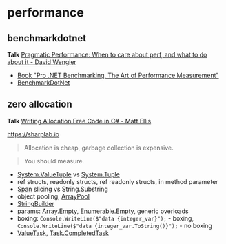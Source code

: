 # performance

## benchmarkdotnet

**Talk** [Pragmatic Performance: When to care about perf, and what to do about it - David Wengier](https://www.youtube.com/watch?v=24qazsRnc40&list=PL03Lrmd9CiGe9QtFC8LRRqknzpKgcrWpe&index=71&t=1705s)
- [Book "Pro .NET Benchmarking. The Art of Performance Measurement"](https://www.apress.com/gp/book/9781484249406)
- [BenchmarkDotNet](https://github.com/dotnet/BenchmarkDotNet)

## zero allocation

**Talk** [Writing Allocation Free Code in C# - Matt Ellis](https://www.youtube.com/watch?v=nK54s84xRRs&list=PL03Lrmd9CiGe9QtFC8LRRqknzpKgcrWpe&index=17&t=0s)

https://sharplab.io

> Allocation is cheap, garbage collection is expensive.

>You should measure.

- [System.ValueTuple](https://docs.microsoft.com/en-us/dotnet/api/system.valuetuple?view=netframework-4.8) vs [System.Tuple](https://docs.microsoft.com/en-us/dotnet/api/system.tuple?view=netframework-4.8)
- ref structs, readonly structs, ref readonly structs, in method parameter
- [Span<T>](https://docs.microsoft.com/en-us/dotnet/api/system.span-1?view=netstandard-2.1) slicing vs String.Substring
- object pooling, [ArrayPool<T>](https://docs.microsoft.com/en-us/dotnet/api/system.buffers.arraypool-1?view=netstandard-2.1)
- [StringBuilder](https://docs.microsoft.com/en-us/dotnet/api/system.text.stringbuilder?view=netframework-4.8)
- params: [Array.Empty<T>](https://docs.microsoft.com/en-us/dotnet/api/system.array.empty?view=netframework-4.8), [Enumerable.Empty<T>](https://docs.microsoft.com/en-us/dotnet/api/system.linq.enumerable.empty?view=netframework-4.8), generic overloads
- boxing: `Console.WriteLine($"data {integer_var}");` - boxing, `Console.WriteLine($"data {integer_var.ToString()}");` - no boxing
- [ValueTask](https://docs.microsoft.com/en-us/dotnet/api/system.threading.tasks.valuetask-1?view=netstandard-2.1), [Task.CompletedTask](https://docs.microsoft.com/en-us/dotnet/api/system.threading.tasks.task.completedtask?view=netframework-4.8)